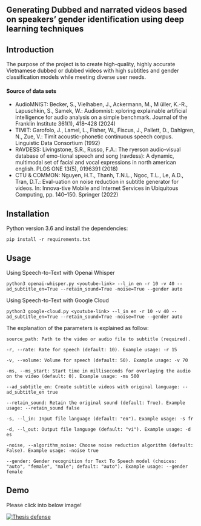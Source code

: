 ## Generating Dubbed and narrated videos based on speakers’ gender identification using deep learning techniques

## Introduction
The purpose of the project is to create high-quality, highly accurate Vietnamese dubbed or dubbed videos with high subtitles and gender classification models while meeting diverse user needs.

#### Source of data sets
- AudioMNIST: Becker, S., Vielhaben, J., Ackermann, M., M ̈uller, K.-R., Lapuschkin, S., Samek, W.: Audiomnist:  xploring explainable artificial intelligence for audio analysis on a simple benchmark. Journal of the Franklin Institute
361(1), 418–428 (2024)
- TIMIT: Garofolo, J., Lamel, L., Fisher, W., Fiscus, J., Pallett, D., Dahlgren, N., Zue, V.: Timit acoustic-phonetic continuous speech corpus. Linguistic
Data Consortium (1992)
- RAVDESS: Livingstone, S.R., Russo, F.A.: The ryerson audio-visual database of emo-tional speech and song (ravdess): A dynamic, multimodal set of facial and vocal expressions in north american english. PLOS ONE 13(5), 0196391 (2018)
- CTU & COMMON: Nguyen, H.T., Thanh, T.N.L., Ngoc, T.L., Le, A.D., Tran, D.T.: Eval-uation on noise reduction in subtitle generator for videos. In: Innova-tive Mobile and Internet Services in Ubiquitous Computing, pp. 140–150. Springer (2022)

## Installation
Python version 3.6 and install the dependencies:

    pip install -r requirements.txt

## Usage
Using Speech-to-Text with Openai Whisper

    python3 openai-whisper.py <youtube-link> --l_in en -r 10 -v 40 --ad_subtitle_en=True --retain_sound=True -noise=True --gender auto 

Using Speech-to-Text with Google Cloud

    python3 google-cloud.py <youtube-link> --l_in en -r 10 -v 40 --ad_subtitle_en=True --retain_sound=True -noise=True --gender auto

The explanation of the parameters is explained as follow:

    

    source_path: Path to the video or audio file to subtitle (required).
    
    -r, --rate: Rate for speech (default: 10). Example usage: -r 15

    -v, --volume: Volume for speech (default: 50). Example usage: -v 70

    -ms, --ms_start: Start time in milliseconds for overlaying the audio on the video (default: 0). Example usage: -ms 500

    --ad_subtitle_en: Create subtitle videos with original language: --ad_subtitle_en true

    --retain_sound: Retain the original sound (default: True). Example usage: --retain_sound false
    
    -s, --l_in: Input file language (default: "en"). Example usage: -s fr

    -d, --l_out: Output file language (default: "vi"). Example usage: -d es

    -noise, --algorithm_noise: Choose noise reduction algorithm (default: False). Example usage: -noise true

    --gender: Gender recognition for Text To Speech model (choices: "auto", "female", "male"; default: "auto"). Example usage: --gender female

## Demo

Please click into below image!

[![Thesis defense](https://img.youtube.com/vi/MAtX8bfNNy4/0.jpg)](https://www.youtube.com/watch?v=MAtX8bfNNy4)
